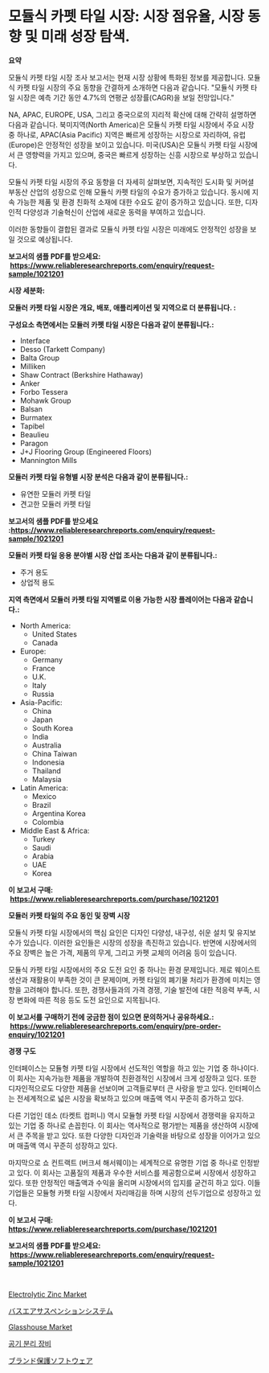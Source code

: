 <p><h1>모듈식 카펫 타일 시장: 시장 점유율, 시장 동향 및 미래 성장 탐색.</h1></p><p><strong>요약</strong></p>
<p><p>모듈식 카펫 타일 시장 조사 보고서는 현재 시장 상황에 특화된 정보를 제공합니다. 모듈식 카펫 타일 시장의 주요 동향을 간결하게 소개하면 다음과 같습니다. "모듈식 카펫 타일 시장은 예측 기간 동안 4.7%의 연평균 성장률(CAGR)을 보일 전망입니다."</p><p>NA, APAC, EUROPE, USA, 그리고 중국으로의 지리적 확산에 대해 간략히 설명하면 다음과 같습니다. 북미지역(North America)은 모듈식 카펫 타일 시장에서 주요 시장 중 하나로, APAC(Asia Pacific) 지역은 빠르게 성장하는 시장으로 자리하여, 유럽(Europe)은 안정적인 성장을 보이고 있습니다. 미국(USA)은 모듈식 카펫 타일 시장에서 큰 영향력을 가지고 있으며, 중국은 빠르게 성장하는 신흥 시장으로 부상하고 있습니다.</p><p>모듈식 카펫 타일 시장의 주요 동향을 더 자세히 살펴보면, 지속적인 도시화 및 커머셜 부동산 산업의 성장으로 인해 모듈식 카펫 타일의 수요가 증가하고 있습니다. 동시에 지속 가능한 제품 및 환경 친화적 소재에 대한 수요도 같이 증가하고 있습니다. 또한, 디자인적 다양성과 기술혁신이 산업에 새로운 동력을 부여하고 있습니다.</p><p>이러한 동향들이 결합된 결과로 모듈식 카펫 타일 시장은 미래에도 안정적인 성장을 보일 것으로 예상됩니다.</p></p>
<p><strong>보고서의 샘플 PDF를 받으세요: &nbsp;<a href="https://www.reliableresearchreports.com/enquiry/request-sample/1021201">https://www.reliableresearchreports.com/enquiry/request-sample/1021201</a></strong></p>
<p><strong>시장 세분화:</strong></p>
<p><strong> 모듈러 카펫 타일 시장은 개요, 배포, 애플리케이션 및 지역으로 더 분류됩니다. :</strong></p>
<p><strong>구성요소 측면에서는 모듈러 카펫 타일 시장은 다음과 같이 분류됩니다.:</strong></p>
<p><ul><li>Interface</li><li>Desso (Tarkett Company)</li><li>Balta Group</li><li>Milliken</li><li>Shaw Contract (Berkshire Hathaway)</li><li>Anker</li><li>Forbo Tessera</li><li>Mohawk Group</li><li>Balsan</li><li>Burmatex</li><li>Tapibel</li><li>Beaulieu</li><li>Paragon</li><li>J+J Flooring Group (Engineered Floors)</li><li>Mannington Mills</li></ul></p>
<p><strong> 모듈러 카펫 타일 유형별 시장 분석은 다음과 같이 분류됩니다.:</strong></p>
<p><ul><li>유연한 모듈러 카펫 타일</li><li>견고한 모듈러 카펫 타일</li></ul></p>
<p><strong>보고서의 샘플 PDF를 받으세요 :<a href="https://www.reliableresearchreports.com/enquiry/request-sample/1021201">https://www.reliableresearchreports.com/enquiry/request-sample/1021201</a></strong></p>
<p><strong> 모듈러 카펫 타일 응용 분야별 시장 산업 조사는 다음과 같이 분류됩니다.:</strong></p>
<p><ul><li>주거 용도</li><li>상업적 용도</li></ul></p>
<p><strong>지역 측면에서 모듈러 카펫 타일 지역별로 이용 가능한 시장 플레이어는 다음과 같습니다.:</strong></p>
<p><ul>
    <li>
        North America:
        <ul>
            <li>United States</li>
            <li>Canada</li>
        </ul>
    </li>
    <li>
        Europe:
        <ul>
            <li>Germany</li>
            <li>France</li>
            <li>U.K.</li>
            <li>Italy</li>
            <li>Russia</li>
        </ul>
    </li>
    <li>
        Asia-Pacific:
        <ul>
            <li>China</li>
            <li>Japan</li>
            <li>South Korea</li>
            <li>India</li>
            <li>Australia</li>
            <li>China Taiwan</li>
            <li>Indonesia</li>
            <li>Thailand</li>
            <li>Malaysia</li>
        </ul>
    </li>
    <li>
        Latin America:
        <ul>
            <li>Mexico</li>
            <li>Brazil</li>
            <li>Argentina Korea</li>
            <li>Colombia</li>
        </ul>
    </li>
    <li>
        Middle East & Africa:
        <ul>
            <li>Turkey</li>
            <li>Saudi</li>
            <li>Arabia</li>
            <li>UAE</li>
            <li>Korea</li>
        </ul>
    </li>
    </ul></p>
<p><strong>이 보고서 구매: &nbsp;<a href="https://www.reliableresearchreports.com/purchase/1021201">https://www.reliableresearchreports.com/purchase/1021201</a></strong></p>
<p><strong>모듈러 카펫 타일의 주요 동인 및 장벽 시장</strong></p>
<p><p>모듈식 카펫 타일 시장에서의 핵심 요인은 디자인 다양성, 내구성, 쉬운 설치 및 유지보수가 있습니다. 이러한 요인들은 시장의 성장을 촉진하고 있습니다. 반면에 시장에서의 주요 장벽은 높은 가격, 제품의 무게, 그리고 카펫 교체의 어려움 등이 있습니다.</p><p>모듈식 카펫 타일 시장에서의 주요 도전 요인 중 하나는 환경 문제입니다. 제로 웨이스트 생산과 재활용이 부족한 것이 큰 문제이며, 카펫 타일의 폐기물 처리가 환경에 미치는 영향을 고려해야 합니다. 또한, 경쟁사들과의 가격 경쟁, 기술 발전에 대한 적응력 부족, 시장 변화에 따른 적응 등도 도전 요인으로 지목됩니다.</p></p>
<p><strong>이 보고서를 구매하기 전에 궁금한 점이 있으면 문의하거나 공유하세요.: &nbsp;<a href="https://www.reliableresearchreports.com/enquiry/pre-order-enquiry/1021201">https://www.reliableresearchreports.com/enquiry/pre-order-enquiry/1021201</a></strong></p>
<p><strong>경쟁 구도</strong></p>
<p><p>인터페이스는 모듈형 카펫 타일 시장에서 선도적인 역할을 하고 있는 기업 중 하나이다. 이 회사는 지속가능한 제품을 개발하여 친환경적인 시장에서 크게 성장하고 있다. 또한 디자인적으로도 다양한 제품을 선보이며 고객들로부터 큰 사랑을 받고 있다. 인터페이스는 전세계적으로 넓은 시장을 확보하고 있으며 매출액 역시 꾸준히 증가하고 있다.</p><p>다른 기업인 데소 (타켓트 컴퍼니) 역시 모듈형 카펫 타일 시장에서 경쟁력을 유지하고 있는 기업 중 하나로 손꼽힌다. 이 회사는 역사적으로 평가받는 제품을 생산하여 시장에서 큰 주목을 받고 있다. 또한 다양한 디자인과 기술력을 바탕으로 성장을 이어가고 있으며 매출액 역시 꾸준히 성장하고 있다.</p><p>마지막으로 쇼 컨트랙트 (버크셔 해서웨이)는 세계적으로 유명한 기업 중 하나로 인정받고 있다. 이 회사는 고품질의 제품과 우수한 서비스를 제공함으로써 시장에서 성장하고 있다. 또한 안정적인 매출액과 수익을 올리며 시장에서의 입지를 굳건히 하고 있다. 이들 기업들은 모듈형 카펫 타일 시장에서 자리매김을 하며 시장의 선두기업으로 성장하고 있다.</p></p>
<p><strong>이 보고서 구매: &nbsp; <a href="https://www.reliableresearchreports.com/purchase/1021201">https://www.reliableresearchreports.com/purchase/1021201</a></strong></p>
<p><strong>보고서의 샘플 PDF를 받으세요: &nbsp;<a href="https://www.reliableresearchreports.com/enquiry/request-sample/1021201">https://www.reliableresearchreports.com/enquiry/request-sample/1021201</a></strong><strong></strong></p>
<p>&nbsp;</p>
<p><p><a href="https://adventurous-uranium-ef9.notion.site/Electrolytic-Zinc-Market-Size-Market-Trends-and-Growth-Outlook-forecasted-for-period-from-2024-to--91d6b293322a4b698b6b2e7c0cc6ea56">Electrolytic Zinc Market</a></p><p><a href="https://github.com/gfggqjbfys368009/Market-Research-Report-List-1/blob/main/950603616863.md">バスエアサスペンションシステム</a></p><p><a href="https://view.publitas.com/reportprime-1/glasshouse-market-share-market-new-trends-analysis-report-by-type-by-application-by-end-use-by-region-and-segment-forecasts-2024-2031/">Glasshouse Market</a></p><p><a href="https://github.com/AlbertotDouglas44367/Market-Research-Report-List-1/blob/main/812711215769.md">공기 분리 장비</a></p><p><a href="https://github.com/qwpelcjko9242629/Market-Research-Report-List-1/blob/main/552938816862.md">ブランド保護ソフトウェア</a></p></p>